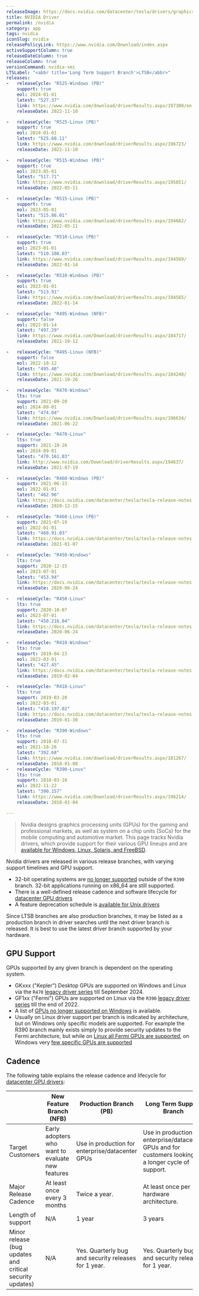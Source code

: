 ```yaml
---
releaseImage: https://docs.nvidia.com/datacenter/tesla/drivers/graphics/driver-branches-overview.png
title: NVIDIA Driver
permalink: /nvidia
category: app
tags: nvidia
iconSlug: nvidia
releasePolicyLink: https://www.nvidia.com/Download/index.aspx
activeSupportColumn: true
releaseDateColumn: true
releaseColumn: true
versionCommand: nvidia-smi
LTSLabel: "<abbr title='Long Term Support Branch'>LTSB</abbr>"
releases:
-   releaseCycle: "R525-Windows (PB)"
    support: true
    eol: 2024-01-01
    latest: "527.37"
    link: https://www.nvidia.com/download/driverResults.aspx/197300/en-us/
    releaseDate: 2022-11-10

-   releaseCycle: "R525-Linux (PB)"
    support: true
    eol: 2024-01-01
    latest: "525.60.11"
    link: https://www.nvidia.com/download/driverResults.aspx/196723/
    releaseDate: 2022-11-10

-   releaseCycle: "R515-Windows (PB)"
    support: true
    eol: 2023-05-01
    latest: "517.71"
    link: https://www.nvidia.com/download/driverResults.aspx/195851/
    releaseDate: 2022-05-11

-   releaseCycle: "R515-Linux (PB)"
    support: true
    eol: 2023-05-01
    latest: "515.86.01"
    link: https://www.nvidia.com/download/driverResults.aspx/194662/
    releaseDate: 2022-05-11

-   releaseCycle: "R510-Linux (PB)"
    support: true
    eol: 2023-01-01
    latest: "510.108.03"
    link: https://www.nvidia.com/download/driverResults.aspx/194569/
    releaseDate: 2022-01-14

-   releaseCycle: "R510-Windows (PB)"
    support: true
    eol: 2023-01-01
    latest: "513.91"
    link: https://www.nvidia.com/download/driverResults.aspx/194565/
    releaseDate: 2022-01-14

-   releaseCycle: "R495-Windows (NFB)"
    support: false
    eol: 2022-01-14
    latest: "497.29"
    link: https://www.nvidia.com/Download/driverResults.aspx/184717/
    releaseDate: 2021-10-12

-   releaseCycle: "R495-Linux (NFB)"
    support: false
    eol: 2022-10-12
    latest: "495.46"
    link: https://www.nvidia.com/Download/driverResults.aspx/184248/
    releaseDate: 2021-10-26

-   releaseCycle: "R470-Windows"
    lts: true
    support: 2021-09-20
    eol: 2024-09-01
    latest: "474.04"
    link: https://www.nvidia.com/Download/driverResults.aspx/196634/
    releaseDate: 2021-06-22

-   releaseCycle: "R470-Linux"
    lts: true
    support: 2021-10-26
    eol: 2024-09-01
    latest: "470.161.03"
    link: http://www.nvidia.com/Download/driverResults.aspx/194637/
    releaseDate: 2021-07-19

-   releaseCycle: "R460-Windows (PB)"
    support: 2021-06-23
    eol: 2022-01-01
    latest: "462.96"
    link: https://docs.nvidia.com/datacenter/tesla/tesla-release-notes-460-91-03/
    releaseDate: 2020-12-15

-   releaseCycle: "R460-Linux (PB)"
    support: 2021-07-19
    eol: 2022-01-01
    latest: "460.91.03"
    link: https://docs.nvidia.com/datacenter/tesla/tesla-release-notes-460-91-03/
    releaseDate: 2021-01-07

-   releaseCycle: "R450-Windows"
    lts: true
    support: 2020-12-15
    eol: 2023-07-01
    latest: "453.94"
    link: https://docs.nvidia.com/datacenter/tesla/tesla-release-notes-450-216-04/index.html
    releaseDate: 2020-06-24

-   releaseCycle: "R450-Linux"
    lts: true
    support: 2020-10-07
    eol: 2023-07-01
    latest: "450.216.04"
    link: https://docs.nvidia.com/datacenter/tesla/tesla-release-notes-450-216-04/index.html
    releaseDate: 2020-06-24

-   releaseCycle: "R418-Windows"
    lts: true
    support: 2019-04-23
    eol: 2022-03-01
    latest: "427.45"
    link: https://docs.nvidia.com/datacenter/tesla/tesla-release-notes-418-19702/
    releaseDate: 2019-02-04

-   releaseCycle: "R418-Linux"
    lts: true
    support: 2019-03-20
    eol: 2022-03-01
    latest: "418.197.02"
    link: https://docs.nvidia.com/datacenter/tesla/tesla-release-notes-418-19702/
    releaseDate: 2019-01-30

-   releaseCycle: "R390-Windows"
    lts: true
    support: 2018-07-31
    eol: 2021-10-26
    latest: "392.68"
    link: https://www.nvidia.com/download/driverResults.aspx/181267/
    releaseDate: 2018-01-08
-   releaseCycle: "R390-Linux"
    lts: true
    support: 2018-03-10
    eol: 2022-11-22
    latest: "390.157"
    link: https://www.nvidia.com/Download/driverResults.aspx/196214/
    releaseDate: 2018-01-04

---
```


> Nvidia designs graphics processing units (GPUs) for the gaming and professional markets, as well as system on a chip units (SoCs) for the mobile computing and automotive market. This page tracks Nvidia drivers, which provide support for their various GPU lineups and are [available for Windows, Linux, Solaris, and FreeBSD](https://www.nvidia.com/Download/index.aspx).

Nvidia drivers are released in various release branches, with varying support timelines and GPU support.

- 32-bit operating systems are [no longer supported](https://nvidia.custhelp.com/app/answers/detail/a_id/4604) outside of the `R390` branch. 32-bit applications running on x86_64 are still supported.
- There is a well-defined release cadence and software lifecycle for [datacenter GPU drivers](https://docs.nvidia.com/datacenter/tesla/drivers/#lifecycle)
- A feature deprecation schedule is [available for Unix drivers](https://forums.developer.nvidia.com/t/unix-graphics-feature-deprecation-schedule/60588)

Since LTSB branches are also production branches, it  may be listed as a production branch in driver searches until the next driver branch is released. It is best to use the latest driver branch supported by your hardware.

## GPU Support

GPUs supported by any given branch is dependent on the operating system.

- GKxxx ("Kepler") Desktop GPUs are supported on Windows and Linux via the `R470` [legacy driver series](https://nvidia.custhelp.com/app/answers/detail/a_id/5202/kw/kepler%20support) till September 2024.
- GF1xx ("Fermi") GPUs are supported on Linux via the `R390` [legacy driver series](https://nvidia.custhelp.com/app/answers/detail/a_id/3142/~/support-timeframes-for-unix-legacy-gpu-releases) till the end of 2022.
- A list of [GPUs no longer supported on Windows](https://nvidia.custhelp.com/app/answers/detail/a_id/3473) is available.
- Usually on Linux driver support per branch is indicated by architecture, but on Windows only specific models are supported. For example the R390 branch mainly exists simply to provide security updates to the Fermi architecture, but while on [Linux all Fermi GPUs are supported](https://us.download.nvidia.com/XFree86/Linux-x86_64/390.144/README/supportedchips.html), on Windows very [few specific GPUs are supported](https://uk.download.nvidia.com/Windows/Quadro_Certified/392.65/392.65-win10-quadro-release-notes.pdf)

## Cadence

The following table explains the release cadence and lifecycle for [datacenter GPU drivers](https://docs.nvidia.com/datacenter/tesla/drivers/#lifecycle):

|   | New Feature Branch (NFB) | Production Branch (PB) | Long Term Support Branch|
|---|---|---|---|
| Target Customers | Early adopters who want to evaluate new features | Use in production for enterprise/datacenter GPUs | Use in production for enterprise/datacenter GPUs and for customers looking for a longer cycle of support.  |
| Major Release Cadence | At least once every 3 months | Twice a year. | At least once per hardware architecture. |
| Length of support | N/A | 1 year | 3 years |
| Minor release (bug updates and critical security updates) | N/A | Yes. Quarterly bug and security releases for 1 year. | Yes. Quarterly bug and security releases for 1 year. |
